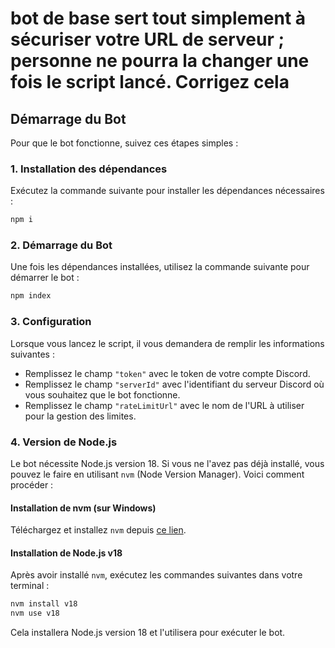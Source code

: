 # bot de base sert tout simplement à sécuriser votre URL de serveur ; personne ne pourra la changer une fois le script lancé. Corrigez cela

## Démarrage du Bot

Pour que le bot fonctionne, suivez ces étapes simples :

### 1. Installation des dépendances

Exécutez la commande suivante pour installer les dépendances nécessaires :

```bash
npm i
```

### 2. Démarrage du Bot

Une fois les dépendances installées, utilisez la commande suivante pour démarrer le bot :

```bash
npm index
```

### 3. Configuration

Lorsque vous lancez le script, il vous demandera de remplir les informations suivantes :

- Remplissez le champ `"token"` avec le token de votre compte Discord.
- Remplissez le champ `"serverId"` avec l'identifiant du serveur Discord où vous souhaitez que le bot fonctionne.
- Remplissez le champ `"rateLimitUrl"` avec le nom de l'URL à utiliser pour la gestion des limites.

### 4. Version de Node.js

Le bot nécessite Node.js version 18. Si vous ne l'avez pas déjà installé, vous pouvez le faire en utilisant `nvm` (Node Version Manager). Voici comment procéder :

#### Installation de nvm (sur Windows)

Téléchargez et installez `nvm` depuis [ce lien](https://github.com/coreybutler/nvm-windows/releases/download/1.1.12/nvm-setup.exe).

#### Installation de Node.js v18

Après avoir installé `nvm`, exécutez les commandes suivantes dans votre terminal :

```bash
nvm install v18
nvm use v18
```

Cela installera Node.js version 18 et l'utilisera pour exécuter le bot.
